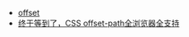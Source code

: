 - [offset](https://developer.mozilla.org/en-US/docs/Web/CSS/offset)
- [终于等到了，CSS offset-path全浏览器全支持](https://www.zhangxinxu.com/wordpress/2025/03/css-offset-path/)
